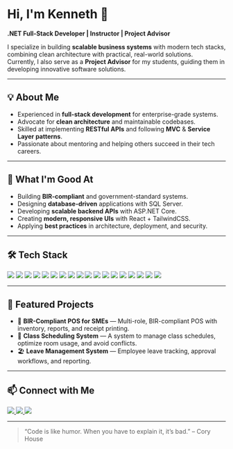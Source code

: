 # Hi, I'm Kenneth 👋
**.NET Full-Stack Developer | Instructor | Project Advisor**

I specialize in building **scalable business systems** with modern tech stacks, combining clean architecture with practical, real-world solutions.  
Currently, I also serve as a **Project Advisor** for my students, guiding them in developing innovative software solutions.

---

## 💡 About Me
- Experienced in **full-stack development** for enterprise-grade systems.
- Advocate for **clean architecture** and maintainable codebases.
- Skilled at implementing **RESTful APIs** and following **MVC** & **Service Layer patterns**.
- Passionate about mentoring and helping others succeed in their tech careers.

---

## 🚀 What I'm Good At
- Building **BIR-compliant** and government-standard systems.
- Designing **database-driven** applications with SQL Server.
- Developing **scalable backend APIs** with ASP.NET Core.
- Creating **modern, responsive UIs** with React + TailwindCSS.
- Applying **best practices** in architecture, deployment, and security.

---

## 🛠 Tech Stack
<p>
  <!-- Languages -->
  <img src="https://img.shields.io/badge/C%23-239120?style=for-the-badge&logo=c-sharp&logoColor=white" />
  <img src="https://img.shields.io/badge/JavaScript-F7DF1E?style=for-the-badge&logo=javascript&logoColor=black" />
  <img src="https://img.shields.io/badge/TypeScript-3178C6?style=for-the-badge&logo=typescript&logoColor=white" />

  <!-- Backend -->
  <img src="https://img.shields.io/badge/.NET-512BD4?style=for-the-badge&logo=dotnet&logoColor=white" />
  <img src="https://img.shields.io/badge/ASP.NET_Core-5C2D91?style=for-the-badge&logo=dotnet&logoColor=white" />
  <img src="https://img.shields.io/badge/Entity_Framework_Core-512BD4?style=for-the-badge&logo=ef&logoColor=white" />
  <img src="https://img.shields.io/badge/Swagger-85EA2D?style=for-the-badge&logo=swagger&logoColor=black" />

  <!-- Frontend -->
  <img src="https://img.shields.io/badge/React-20232A?style=for-the-badge&logo=react&logoColor=61DAFB" />
  <img src="https://img.shields.io/badge/Vite-646CFF?style=for-the-badge&logo=vite&logoColor=white" />
  <img src="https://img.shields.io/badge/Tailwind_CSS-38B2AC?style=for-the-badge&logo=tailwind-css&logoColor=white" />
  <img src="https://img.shields.io/badge/DaisyUI-5A0EF8?style=for-the-badge&logo=daisyui&logoColor=white" />

  <!-- Database -->
  <img src="https://img.shields.io/badge/Microsoft_SQL_Server-CC2927?style=for-the-badge&logo=microsoft-sql-server&logoColor=white" />

  <!-- Concepts & Patterns -->
  <img src="https://img.shields.io/badge/RESTful_APIs-02569B?style=for-the-badge&logo=api&logoColor=white" />
  <img src="https://img.shields.io/badge/MVC_Pattern-FF6F00?style=for-the-badge&logoColor=white" />
  <img src="https://img.shields.io/badge/Service_Pattern-4CAF50?style=for-the-badge&logoColor=white" />

  <!-- Tools -->
  <img src="https://img.shields.io/badge/Visual_Studio_2022-5C2D91?style=for-the-badge&logo=visualstudio&logoColor=white" />
  <img src="https://img.shields.io/badge/Git-F05033?style=for-the-badge&logo=git&logoColor=white" />
  <img src="https://img.shields.io/badge/GitHub-181717?style=for-the-badge&logo=github&logoColor=white" />
</p>

---

## 📌 Featured Projects
- 🛒 **BIR-Compliant POS for SMEs** — Multi-role, BIR-compliant POS with inventory, reports, and receipt printing.
- 📅 **Class Scheduling System** — A system to manage class schedules, optimize room usage, and avoid conflicts.
- 🏖 **Leave Management System** — Employee leave tracking, approval workflows, and reporting.

---

## 📫 Connect with Me
<p>
  <a href="mailto:youremail@example.com">
    <img src="https://img.shields.io/badge/Email-D14836?style=for-the-badge&logo=gmail&logoColor=white" />
  </a>
  <a href="https://www.linkedin.com/in/yourprofile">
    <img src="https://img.shields.io/badge/LinkedIn-0077B5?style=for-the-badge&logo=linkedin&logoColor=white" />
  </a>
  <a href="https://github.com/yourusername">
    <img src="https://img.shields.io/badge/GitHub-181717?style=for-the-badge&logo=github&logoColor=white" />
  </a>
</p>

---

> “Code is like humor. When you have to explain it, it’s bad.” – Cory House
